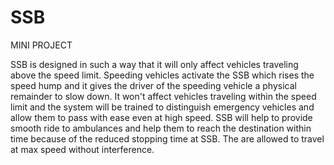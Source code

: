 # SSB
MINI PROJECT

SSB is designed in such a way that it will only affect vehicles traveling above the speed limit. Speeding vehicles activate the SSB which rises the speed hump and it gives the driver of the speeding vehicle a physical remainder to slow down. It won't affect vehicles traveling within the speed limit and the system will be trained to distinguish emergency vehicles and allow them to pass with ease even at high speed. 
SSB will help to provide smooth ride to ambulances and help them to reach the destination within time because of the reduced stopping time at SSB. The are allowed to travel at max speed without interference. 
	
